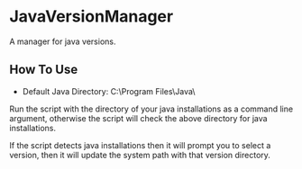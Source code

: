 # JavaVersionManager
A manager for java versions.

## How To Use
* Default Java Directory: C:\Program Files\Java\

Run the script with the directory of your java installations as a command line argument, otherwise the script will check the above directory for java installations.
  
If the script detects java installations then it will prompt you to select a version, then it will update the system path with that version directory.
